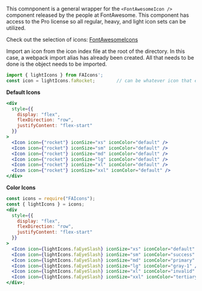 This comnponent is a general wrapper for the `<FontAwesomeIcon />` component released by the people at FontAwesome. This component has access to the Pro license so all regular, heavy, and light icon sets can be utilized.

Check out the selection of icons: [FontAwesomeIcons](https://fontawesome.com/icons)

Import an icon from the icon index file at the root of the directory. In this case, a webpack import alias has already been created. All that needs to be done is the object needs to be imported.

```jsx static
import { lightIcons } from FAIcons';
const icon = lightIcons.faRocket;        // can be whatever icon that exists in the FontAwesome Icon repo
```

**Default Icons**

```jsx
<div
  style={{
    display: "flex",
    flexDirection: "row",
    justifyContent: "flex-start"
  }}
>
  <Icon icon={"rocket"} iconSize="xs" iconColor="default" />
  <Icon icon={"rocket"} iconSize="sm" iconColor="default" />
  <Icon icon={"rocket"} iconSize="md" iconColor="default" />
  <Icon icon={"rocket"} iconSize="lg" iconColor="default" />
  <Icon icon={"rocket"} iconSize="xl" iconColor="default" />
  <Icon icon={"rocket"} iconSize="xxl" iconColor="default" />
</div>
```

**Color Icons**

```jsx
const icons = require("FAIcons");
const { lightIcons } = icons;
<div
  style={{
    display: "flex",
    flexDirection: "row",
    justifyContent: "flex-start"
  }}
>
  <Icon icon={lightIcons.faEyeSlash} iconSize="xs" iconColor="default" />
  <Icon icon={lightIcons.faEyeSlash} iconSize="sm" iconColor="success" />
  <Icon icon={lightIcons.faEyeSlash} iconSize="md" iconColor="primary" />
  <Icon icon={lightIcons.faEyeSlash} iconSize="lg" iconColor="gray-1" />
  <Icon icon={lightIcons.faEyeSlash} iconSize="xl" iconColor="invalid" />
  <Icon icon={lightIcons.faEyeSlash} iconSize="xxl" iconColor="tertiary" />
</div>;
```
